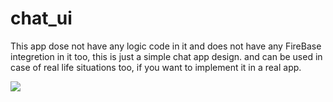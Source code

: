 # chat_ui

This app dose not have any logic code in it and does not have any FireBase integretion in it too, this is just a simple chat app design. and can be used in case of real life situations too, if you want to implement it in a real app.

![](https://github.com/quiet-programmer/flutter_chat_ui/blob/master/ss/Screenshot_20200216-182703.png=250x250)
